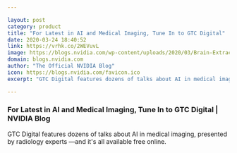 ```yaml
---

layout: post
category: product
title: "For Latest in AI and Medical Imaging, Tune In to GTC Digital"
date: 2020-03-24 18:40:52
link: https://vrhk.co/2WEVuvL
image: https://blogs.nvidia.com/wp-content/uploads/2020/03/Brain-Extraction-with-AI.jpg
domain: blogs.nvidia.com
author: "The Official NVIDIA Blog"
icon: https://blogs.nvidia.com/favicon.ico
excerpt: "GTC Digital features dozens of talks about AI in medical imaging, presented by radiology experts —and it's all available free online."

---
```


### For Latest in AI and Medical Imaging, Tune In to GTC Digital | NVIDIA Blog

GTC Digital features dozens of talks about AI in medical imaging, presented by radiology experts —and it's all available free online.